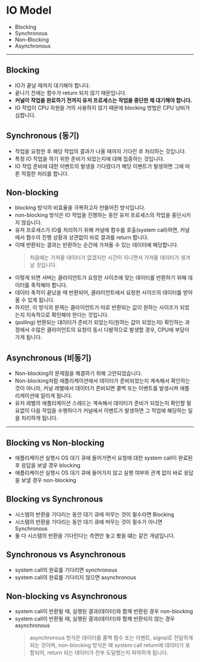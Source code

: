 # IO Model
* Blocking
* Synchronous
* Non-Blocking
* Asynchronous

---

## Blocking
* IO가 끝날 때까지 대기해야 합니다.
* 끝나기 전에는 함수가 return 되지 않기 때문입니다.
* **커널이 작업을 완료하기 전까지 유저 프로세스는 작업을 중단한 채 대기해야 합니다.**
* IO 작업이 CPU 자원을 거의 사용하지 않기 때문에 blocking 방법은 CPU 낭비가 심합니다.

## Synchronous (동기)
* 작업을 요청한 후 해당 작업의 결과가 나올 때까지 기다린 후 처리하는 것입니다.
* 특정 IO 작업을 하기 위한 준비가 되었는지에 대해 집중하는 것입니다.
* IO 작업 준비에 대한 이벤트의 발생을 기다렸다가 해당 이벤트가 발생하면 그에 따른 적절한 처리를 합니다.

## Non-blocking
* blocking 방식의 비효율을 극복하고자 만들어진 방식입니다.
* non-blocking 방식은 IO 작업을 진행하는 동안 유저 프로세스의 작업을 중단시키지 않습니다.
* 유저 프로세스가 IO를 처리하기 위해 커널에 함수를 호출(system call)하면, 커널에서 함수의 진행 상황과 상관없이 바로 결과를 return 합니다.
* 이때 반환되는 결과는 반환하는 순간에 가져올 수 있는 데이터에 해당합니다.
    >처음에는 가져올 데이터가 없겠지만 시간이 지나면서 가져올 데이터가 생겨날 것입니다.
* 이렇게 되면 서버는 클라이언트가 요청한 사이즈에 맞는 데이터를 반환하기 위해 데이터를 축적해야 합니다.
* 데이터 축적이 끝났을 때 반환되어, 클라이언트에서 요청한 사이즈의 데이터를 받아올 수 있게 됩니다.
* 하지만, 이 방식의 문제는 클라이언트가 따로 반환되는 값이 원하는 사이즈가 되었는지 지속적으로 확인해야 한다는 것입니다.
* (polling) 반환되는 데이터가 준비가 되었는지(원하는 값이 되었는지) 확인하는 과정에서 수많은 클라이언트의 요청이 동시 다발적으로 발생할 경우, CPU에 부담이 가게 됩니다.

## Asynchronous (비동기)
* Non-blocking의 문제점을 해결하기 위해 고안되었습니다.
* Non-blocking처럼 애플리케이션에서 데이터가 준비되었는지 계속해서 확인하는 것이 아니라, 
커널 레벨에서 데이터가 준비되면 콜백 또는 이벤트를 발생시켜 애플리케이션에 알리게 됩니다.
* 유저 레벨의 애플리케이션 스레드는 계속해서 데이터가 준비가 되었는지 확인할 필요없이 다음 작업을 수행하다가 커널에서 이벤트가 발생하면 그 작업에 해당하는 일을 처리하게 됩니다.

---

## Blocking vs Non-blocking
* 애플리케이션 실행시 OS 대기 큐에 들어가면서 요청에 대한 system call이 완료된 후 응답을 보낼 경우 blocking
* 애플리케이션 실행시 OS 대기 큐에 들어가지 않고 실행 여부와 관계 없이 바로 응답을 보낼 경우 non-blocking

## Blocking vs Synchronous
* 시스템의 반환을 기다리는 동안 대기 큐에 머무는 것이 필수라면 Blocking
* 시스템의 반환을 기다리는 동안 대기 큐에 머무는 것이 필수가 아니면 Synchronous
* 둘 다 시스템의 반환을 기다린다는 측면만 놓고 봤을 떄는 같은 개념입니다.

## Synchronous vs Asynchronous
* system call의 완료를 기다리면 synchronous
* system call의 완료를 기다리지 않으면 asynchronous

## Non-blocking vs Asynchronous
* system call이 반환될 때, 실행된 결과(데이터)와 함께 반환된 경우 non-blocking
* system call이 반환될 때, 실행된 결과(데이터)와 함께 반환되지 않는 경우 asynchronous
    > asynchronous 방식은 데이터를 콜백 함수 또는 이벤트, signal로 전달하게 되는 것이며,
    non-blocking 방식은 매 system call return에 데이터가 포함되어, return 되는 데이터가 전부 도달했는지 파악하게 됩니다.  
